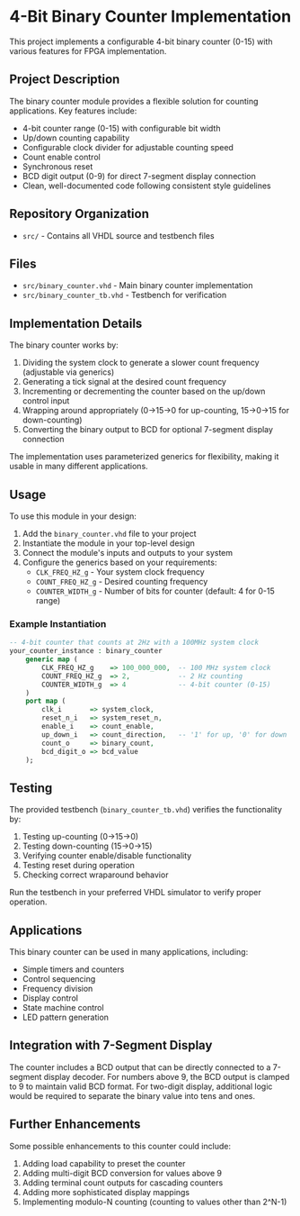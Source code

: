 # 4-Bit Binary Counter Implementation

This project implements a configurable 4-bit binary counter (0-15) with various features for FPGA implementation.

## Project Description

The binary counter module provides a flexible solution for counting applications. Key features include:

- 4-bit counter range (0-15) with configurable bit width
- Up/down counting capability
- Configurable clock divider for adjustable counting speed
- Count enable control
- Synchronous reset
- BCD digit output (0-9) for direct 7-segment display connection
- Clean, well-documented code following consistent style guidelines

## Repository Organization

- `src/` - Contains all VHDL source and testbench files

## Files

- `src/binary_counter.vhd` - Main binary counter implementation
- `src/binary_counter_tb.vhd` - Testbench for verification

## Implementation Details

The binary counter works by:

1. Dividing the system clock to generate a slower count frequency (adjustable via generics)
2. Generating a tick signal at the desired count frequency
3. Incrementing or decrementing the counter based on the up/down control input
4. Wrapping around appropriately (0→15→0 for up-counting, 15→0→15 for down-counting)
5. Converting the binary output to BCD for optional 7-segment display connection

The implementation uses parameterized generics for flexibility, making it usable in many different applications.

## Usage

To use this module in your design:

1. Add the `binary_counter.vhd` file to your project
2. Instantiate the module in your top-level design
3. Connect the module's inputs and outputs to your system
4. Configure the generics based on your requirements:
   - `CLK_FREQ_HZ_g` - Your system clock frequency
   - `COUNT_FREQ_HZ_g` - Desired counting frequency
   - `COUNTER_WIDTH_g` - Number of bits for counter (default: 4 for 0-15 range)

### Example Instantiation

```vhdl
-- 4-bit counter that counts at 2Hz with a 100MHz system clock
your_counter_instance : binary_counter
    generic map (
        CLK_FREQ_HZ_g    => 100_000_000,  -- 100 MHz system clock
        COUNT_FREQ_HZ_g  => 2,            -- 2 Hz counting
        COUNTER_WIDTH_g  => 4             -- 4-bit counter (0-15)
    )
    port map (
        clk_i       => system_clock,
        reset_n_i   => system_reset_n,
        enable_i    => count_enable,
        up_down_i   => count_direction,   -- '1' for up, '0' for down
        count_o     => binary_count,
        bcd_digit_o => bcd_value
    );
```

## Testing

The provided testbench (`binary_counter_tb.vhd`) verifies the functionality by:

1. Testing up-counting (0→15→0)
2. Testing down-counting (15→0→15)
3. Verifying counter enable/disable functionality
4. Testing reset during operation
5. Checking correct wraparound behavior

Run the testbench in your preferred VHDL simulator to verify proper operation.

## Applications

This binary counter can be used in many applications, including:

- Simple timers and counters
- Control sequencing
- Frequency division
- Display control
- State machine control
- LED pattern generation

## Integration with 7-Segment Display

The counter includes a BCD output that can be directly connected to a 7-segment display decoder. For numbers above 9, the BCD output is clamped to 9 to maintain valid BCD format. For two-digit display, additional logic would be required to separate the binary value into tens and ones.

## Further Enhancements

Some possible enhancements to this counter could include:

1. Adding load capability to preset the counter
2. Adding multi-digit BCD conversion for values above 9
3. Adding terminal count outputs for cascading counters
4. Adding more sophisticated display mappings
5. Implementing modulo-N counting (counting to values other than 2^N-1) 